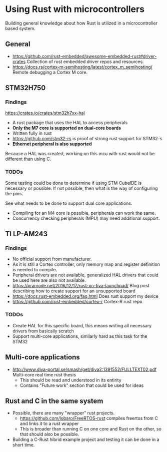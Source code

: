 # Using Rust with microcontrollers

Building general knowledge about how Rust is utilized in a microcontroller based system.

## General

- https://github.com/rust-embedded/awesome-embedded-rust#driver-crates Collection of rust embedded driver repos and resources.
- https://docs.rs/cortex-m-semihosting/latest/cortex_m_semihosting/ Remote debugging a Cortex M core.

## STM32H750

### Findings

https://crates.io/crates/stm32h7xx-hal

- A rust package that uses the HAL to access peripherals
- **Only the M7 core is supported on dual-core boards**
- Written fully in rust
- https://github.com/stm32-rs is proof of strong rust support for STM32-s
- **Ethernet peripheral is also supported**

Because a HAL was created, working on this mcu with rust would not be different than using C.

### TODOs

Some testing could be done to determine if using STM CubeIDE is necessary or possible. If not possible, then what is the way of configuring the pins.

See what needs to be done to support dual core applications. 

- Compiling for an M4 core is possible, peripherals can work the same.
- Concurrency checking peripherals (MPU) may need additional support.

## TI LP-AM243

### Findings

- No official support from manufacturer.
- As it is still a Cortex controller, only memory map and register definition is needed to compile.
- Peripheral drivers are not available, generalized HAL drivers that could be used here are also not available.
- https://pramode.net/2016/12/17/rust-on-tiva-launchpad/ Blog post describing how to create support for an unsupported board
- https://docs.rust-embedded.org/faq.html Does rust support my device
- https://github.com/rust-embedded/cortex-r Cortex-R rust repo

### TODOs

- Create HAL for this specific board, this means writing all necessary drivers from basically scratch
- Support multi-core applications, similarly hard as this task for the STM32

## Multi-core applications

- http://www.diva-portal.se/smash/get/diva2:1391552/FULLTEXT02.pdf Multi-core real time rust thesis
  - This should be read and understood in its entirity
  - Contains "Future work" section that could be used for ideas

## Rust and C in the same system

- Possible, there are many "wrapper" rust projects.
  - https://github.com/lobaro/FreeRTOS-rust compiles freertos from C and links it to a rust wrapper
  - This is broader than running C on one core and Rust on the other, so that should also be possible.
- Building a C-Rust hibrid example project and testing it can be done in a short time.
